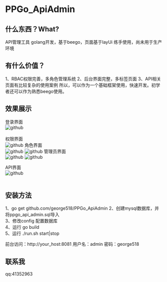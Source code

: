 PPGo_ApiAdmin
====
什么东西？What?
----
API管理工具 golang开发，基于beego，页面基于layUi
练手使用，尚未用于生产环境

有什么价值？
----
1、RBAC权限完善，多角色管理系统
2、后台界面完整，多标签页面
3、API相关页面有比较复杂的使用案例
所以，可以作为一个基础框架使用，快速开发。初学者还可以作为熟悉beego使用。

效果展示
----
登录界面<br/>
![github](https://github.com/george518/PPGo_ApiAdmin/blob/master/static/img/demoImage/login.png?raw=true "github")
<br/><br/>
权限界面<br/>
![github](https://github.com/george518/PPGo_ApiAdmin/blob/master/static/img/demoImage/auth.png?raw=true "github")
角色界面<br/>
![github](https://github.com/george518/PPGo_ApiAdmin/blob/master/static/img/demoImage/role.png?raw=true "github")
![github](https://github.com/george518/PPGo_ApiAdmin/blob/master/static/img/demoImage/role_add.png?raw=true "github")
管理员界面<br/>
![github](https://github.com/george518/PPGo_ApiAdmin/blob/master/static/img/demoImage/admin.png?raw=true "github")
![github](https://github.com/george518/PPGo_ApiAdmin/blob/master/static/img/demoImage/admin_add.png?raw=true "github")

API界面<br/>
![github](https://github.com/george518/PPGo_ApiAdmin/blob/master/static/img/demoImage/api.png?raw=true "github")
<br/><br/>

安装方法    
----
1、go get github.com/george518/PPGo_ApiAdmin 
2、创建mysql数据库，并将ppgo_api_admin.sql导入    
3、修改config 配置数据库    
4、运行 go build    
5、运行 ./run.sh start|stop


前台访问：http://your_host:8081
用户名：admin 密码：george518


联系我
----
qq:41352963


